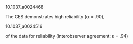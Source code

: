 

10.1037_a0024468

The CES demonstrates high reliability (α = .90),





10.1037_a0024516

of the data for reliability (interobserver agreement: κ = .94)





